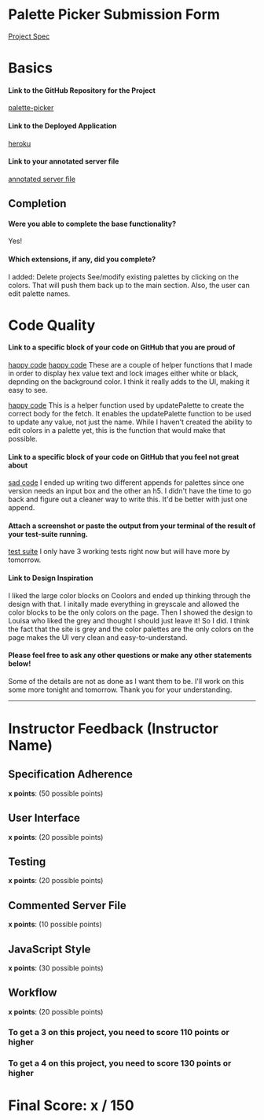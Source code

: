 # Palette Picker Submission Form

[Project Spec](http://frontend.turing.io/projects/palette-picker.html)

# Basics

#### Link to the GitHub Repository for the Project
[palette-picker](https://github.com/rmorgan323/palette-picker)

#### Link to the Deployed Application
[heroku](https://palette-picker-rmorgan323.herokuapp.com/)

#### Link to your annotated server file
[annotated server file]()

## Completion

#### Were you able to complete the base functionality?

Yes!

#### Which extensions, if any, did you complete?

I added:
Delete projects
See/modify existing palettes by clicking on the colors.  That will push them back up to the main section.  Also, the user can edit palette names.

# Code Quality

#### Link to a specific block of your code on GitHub that you are proud of
[happy code](https://github.com/rmorgan323/palette-picker/blob/0dffe5c1c95ecaa6ab0eaf86538061fb7cc882ed/public/js/scripts.js#L354)
[happy code](https://github.com/rmorgan323/palette-picker/blob/0dffe5c1c95ecaa6ab0eaf86538061fb7cc882ed/public/js/scripts.js#L380)
These are a couple of helper functions that I made in order to display hex value text and lock images either white or black, depnding on the background color.  I think it really adds to the UI, making it easy to see.

[happy code](https://github.com/rmorgan323/palette-picker/blob/0dffe5c1c95ecaa6ab0eaf86538061fb7cc882ed/public/js/scripts.js#L97)
This is a helper function used by updatePalette to create the correct body for the fetch.  It enables the updatePalette function to be used to update any value, not just the name.  While I haven't created the ability to edit colors in a palette yet, this is the function that would make that possible.

#### Link to a specific block of your code on GitHub that you feel not great about
[sad code](https://github.com/rmorgan323/palette-picker/blob/0dffe5c1c95ecaa6ab0eaf86538061fb7cc882ed/public/js/scripts.js#L245)
I ended up writing two different appends for palettes since one version needs an input box and the other an h5.  I didn't have the time to go back and figure out a cleaner way to write this.  It'd be better with just one append.

#### Attach a screenshot or paste the output from your terminal of the result of your test-suite running.
[test suite]()
I only have 3 working tests right now but will have more by tomorrow.

#### Link to Design Inspiration
I liked the large color blocks on Coolors and ended up thinking through the design with that.  I initally made everything in greyscale and allowed the color blocks to be the only colors on the page.  Then I showed the design to Louisa who liked the grey and thought I should just leave it!  So I did.  I think the fact that the site is grey and the color palettes are the only colors on the page makes the UI very clean and easy-to-understand.

#### Please feel free to ask any other questions or make any other statements below!

Some of the details are not as done as I want them to be.  I'll work on this some more tonight and tomorrow.  Thank you for your understanding.

-----


# Instructor Feedback (Instructor Name)

## Specification Adherence

**x points**: (50 possible points)

## User Interface

**x points**: (20 possible points)

## Testing

**x points**: (20 possible points)

## Commented Server File

**x points**: (10 possible points)

## JavaScript Style

**x points**: (30 possible points)

## Workflow

**x points**: (20 possible points)


### To get a 3 on this project, you need to score 110 points or higher
### To get a 4 on this project, you need to score 130 points or higher

# Final Score: x / 150

